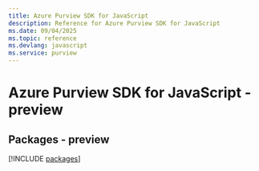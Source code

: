 ```yaml
---
title: Azure Purview SDK for JavaScript
description: Reference for Azure Purview SDK for JavaScript
ms.date: 09/04/2025
ms.topic: reference
ms.devlang: javascript
ms.service: purview
---
```

# Azure Purview SDK for JavaScript - preview
## Packages - preview
[!INCLUDE [packages](purview-index.md)]